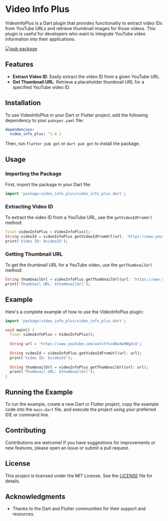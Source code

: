 # Video Info Plus

VideoInfoPlus is a Dart plugin that provides functionality to extract video IDs from YouTube URLs and retrieve thumbnail images for those videos. This plugin is useful for developers who want to integrate YouTube video information into their applications.

[![pub package](https://img.shields.io/pub/v/video_info_plus.svg)](https://pub.dev/packages/video_info_plus)

## Features
- **Extract Video ID**: Easily extract the video ID from a given YouTube URL.
- **Get Thumbnail URL**: Retrieve a placeholder thumbnail URL for a specified YouTube video ID.

## Installation
To use VideoInfoPlus in your Dart or Flutter project, add the following dependency to your `pubspec.yaml` file:

```yaml
dependencies:
  video_info_plus: ^1.0.2
```

Then, run `flutter pub get` or `dart pub get` to install the package.

## Usage

### Importing the Package
First, import the package in your Dart file:

```dart
import 'package:video_info_plus/video_info_plus.dart';
```

### Extracting Video ID
To extract the video ID from a YouTube URL, use the `getVideoIdFromUrl` method:

```dart
final videoInfoPlus = VideoInfoPlus();
String videoId = videoInfoPlus.getVideoIdFromUrl(url: 'https://www.youtube.com/watch?v=dQw4w9WgXcQ');
print('Video ID: $videoId');
```

### Getting Thumbnail URL
To get the thumbnail URL for a YouTube video, use the `getThumbnailUrl` method:

```dart
String thumbnailUrl = videoInfoPlus.getThumbnailUrl(url: 'https://www.youtube.com/watch?v=dQw4w9WgXcQ');
print('Thumbnail URL: $thumbnailUrl');
```

## Example
Here's a complete example of how to use the VideoInfoPlus plugin:

```dart
import 'package:video_info_plus/video_info_plus.dart';

void main() {
  final videoInfoPlus = VideoInfoPlus();
  
  String url = 'https://www.youtube.com/watch?v=dQw4w9WgXcQ';
  
  String videoId = videoInfoPlus.getVideoIdFromUrl(url: url);
  print('Video ID: $videoId');
  
  String thumbnailUrl = videoInfoPlus.getThumbnailUrl(url: url);
  print('Thumbnail URL: $thumbnailUrl');
}
```

## Running the Example
To run the example, create a new Dart or Flutter project, copy the example code into the `main.dart` file, and execute the project using your preferred IDE or command line.

## Contributing
Contributions are welcome! If you have suggestions for improvements or new features, please open an issue or submit a pull request.

## License
This project is licensed under the MIT License. See the [LICENSE](LICENSE) file for details.

## Acknowledgments
- Thanks to the Dart and Flutter communities for their support and resources.

